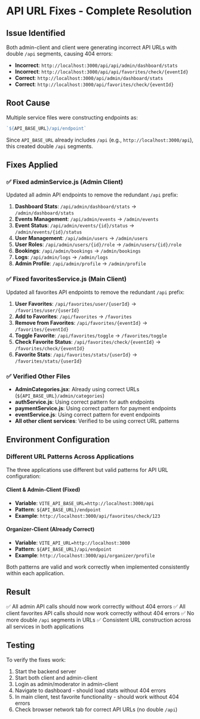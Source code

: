 # API URL Fixes - Complete Resolution

## Issue Identified
Both admin-client and client were generating incorrect API URLs with double `/api` segments, causing 404 errors:
- **Incorrect**: `http://localhost:3000/api/api/admin/dashboard/stats`
- **Incorrect**: `http://localhost:3000/api/api/favorites/check/{eventId}`
- **Correct**: `http://localhost:3000/api/admin/dashboard/stats`
- **Correct**: `http://localhost:3000/api/favorites/check/{eventId}`

## Root Cause
Multiple service files were constructing endpoints as:
```javascript
`${API_BASE_URL}/api/endpoint`
```

Since `API_BASE_URL` already includes `/api` (e.g., `http://localhost:3000/api`), this created double `/api` segments.

## Fixes Applied

### ✅ Fixed adminService.js (Admin Client)
Updated all admin API endpoints to remove the redundant `/api` prefix:

1. **Dashboard Stats**: `/api/admin/dashboard/stats` → `/admin/dashboard/stats`
2. **Events Management**: `/api/admin/events` → `/admin/events`
3. **Event Status**: `/api/admin/events/{id}/status` → `/admin/events/{id}/status`
4. **User Management**: `/api/admin/users` → `/admin/users`
5. **User Roles**: `/api/admin/users/{id}/role` → `/admin/users/{id}/role`
6. **Bookings**: `/api/admin/bookings` → `/admin/bookings`
7. **Logs**: `/api/admin/logs` → `/admin/logs`
8. **Admin Profile**: `/api/admin/profile` → `/admin/profile`

### ✅ Fixed favoritesService.js (Main Client)
Updated all favorites API endpoints to remove the redundant `/api` prefix:

1. **User Favorites**: `/api/favorites/user/{userId}` → `/favorites/user/{userId}`
2. **Add to Favorites**: `/api/favorites` → `/favorites`
3. **Remove from Favorites**: `/api/favorites/{eventId}` → `/favorites/{eventId}`
4. **Toggle Favorite**: `/api/favorites/toggle` → `/favorites/toggle`
5. **Check Favorite Status**: `/api/favorites/check/{eventId}` → `/favorites/check/{eventId}`
6. **Favorite Stats**: `/api/favorites/stats/{userId}` → `/favorites/stats/{userId}`

### ✅ Verified Other Files
- **AdminCategories.jsx**: Already using correct URLs (`${API_BASE_URL}/admin/categories`)
- **authService.js**: Using correct pattern for auth endpoints
- **paymentService.js**: Using correct pattern for payment endpoints
- **eventService.js**: Using correct pattern for event endpoints
- **All other client services**: Verified to be using correct URL patterns

## Environment Configuration

### Different URL Patterns Across Applications

The three applications use different but valid patterns for API URL configuration:

#### **Client & Admin-Client** (Fixed)
- **Variable**: `VITE_API_BASE_URL=http://localhost:3000/api`
- **Pattern**: `${API_BASE_URL}/endpoint`
- **Example**: `http://localhost:3000/api/favorites/check/123`

#### **Organizer-Client** (Already Correct)
- **Variable**: `VITE_API_URL=http://localhost:3000`
- **Pattern**: `${API_BASE_URL}/api/endpoint`
- **Example**: `http://localhost:3000/api/organizer/profile`

Both patterns are valid and work correctly when implemented consistently within each application.

## Result
✅ All admin API calls should now work correctly without 404 errors
✅ All client favorites API calls should now work correctly without 404 errors
✅ No more double `/api` segments in URLs
✅ Consistent URL construction across all services in both applications

## Testing
To verify the fixes work:
1. Start the backend server
2. Start both client and admin-client
3. Login as admin/moderator in admin-client
4. Navigate to dashboard - should load stats without 404 errors
5. In main client, test favorite functionality - should work without 404 errors
6. Check browser network tab for correct API URLs (no double `/api`)
